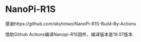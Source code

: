 # NanoPi-R1S



感谢https://github.com/skytotwo/NanoPi-R1S-Build-By-Actions


借助Github Actions编译Nanopi-R1S固件，编译版本是19.07版本.
